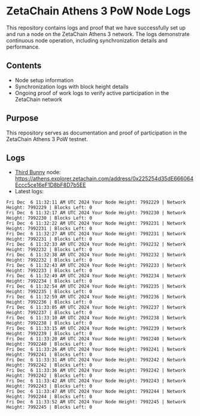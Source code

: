 # ZetaChain Athens 3 PoW Node Logs
This repository contains logs and proof that we have successfully set up and run a node on the ZetaChain Athens 3 network. The logs demonstrate continuous node operation, including synchronization details and performance.

## Contents
- Node setup information
- Synchronization logs with block height details
- Ongoing proof of work logs to verify active participation in the ZetaChain network

## Purpose
This repository serves as documentation and proof of participation in the ZetaChain Athens 3 PoW testnet.

## Logs

- [Third Bunny](https://thirdbunny.xyz/) node: https://athens.explorer.zetachain.com/address/0x225254d35dE666064Eccc5ce16eF1D8bF8D7b5EE
- Latest logs:
```
Fri Dec  6 11:32:11 AM UTC 2024 Your Node Height: 7992229 | Network Height: 7992229 | Blocks Left: 0
Fri Dec  6 11:32:17 AM UTC 2024 Your Node Height: 7992230 | Network Height: 7992230 | Blocks Left: 0
Fri Dec  6 11:32:22 AM UTC 2024 Your Node Height: 7992231 | Network Height: 7992231 | Blocks Left: 0
Fri Dec  6 11:32:27 AM UTC 2024 Your Node Height: 7992231 | Network Height: 7992231 | Blocks Left: 0
Fri Dec  6 11:32:33 AM UTC 2024 Your Node Height: 7992232 | Network Height: 7992232 | Blocks Left: 0
Fri Dec  6 11:32:38 AM UTC 2024 Your Node Height: 7992232 | Network Height: 7992232 | Blocks Left: 0
Fri Dec  6 11:32:43 AM UTC 2024 Your Node Height: 7992233 | Network Height: 7992233 | Blocks Left: 0
Fri Dec  6 11:32:49 AM UTC 2024 Your Node Height: 7992234 | Network Height: 7992234 | Blocks Left: 0
Fri Dec  6 11:32:54 AM UTC 2024 Your Node Height: 7992235 | Network Height: 7992235 | Blocks Left: 0
Fri Dec  6 11:32:59 AM UTC 2024 Your Node Height: 7992236 | Network Height: 7992236 | Blocks Left: 0
Fri Dec  6 11:33:05 AM UTC 2024 Your Node Height: 7992237 | Network Height: 7992237 | Blocks Left: 0
Fri Dec  6 11:33:10 AM UTC 2024 Your Node Height: 7992238 | Network Height: 7992238 | Blocks Left: 0
Fri Dec  6 11:33:15 AM UTC 2024 Your Node Height: 7992239 | Network Height: 7992239 | Blocks Left: 0
Fri Dec  6 11:33:20 AM UTC 2024 Your Node Height: 7992240 | Network Height: 7992240 | Blocks Left: 0
Fri Dec  6 11:33:26 AM UTC 2024 Your Node Height: 7992241 | Network Height: 7992241 | Blocks Left: 0
Fri Dec  6 11:33:31 AM UTC 2024 Your Node Height: 7992242 | Network Height: 7992242 | Blocks Left: 0
Fri Dec  6 11:33:36 AM UTC 2024 Your Node Height: 7992242 | Network Height: 7992242 | Blocks Left: 0
Fri Dec  6 11:33:42 AM UTC 2024 Your Node Height: 7992243 | Network Height: 7992243 | Blocks Left: 0
Fri Dec  6 11:33:47 AM UTC 2024 Your Node Height: 7992244 | Network Height: 7992244 | Blocks Left: 0
Fri Dec  6 11:33:52 AM UTC 2024 Your Node Height: 7992245 | Network Height: 7992245 | Blocks Left: 0
```
